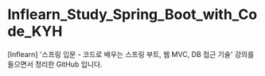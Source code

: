 # Inflearn_Study_Spring_Boot_with_Code_KYH
[Inflearn] '스프링 입문 - 코드로 배우는 스프링 부트, 웹 MVC, DB 접근 기술' 강의를 들으면서 정리한 GitHub 입니다.
